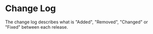 # Change Log

The change log describes what is "Added", "Removed", "Changed" or "Fixed" between each release.


